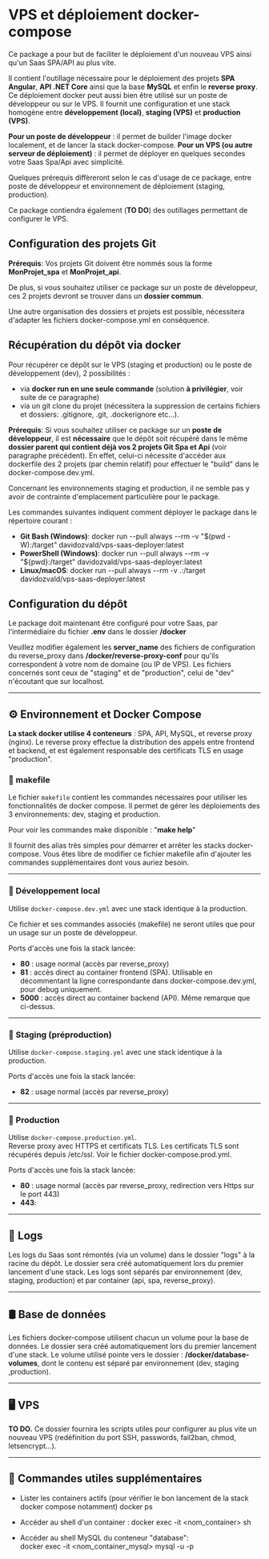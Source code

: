# VPS et déploiement docker-compose

Ce package a pour but de faciliter le déploiement d'un nouveau VPS ainsi qu'un Saas SPA/API au plus vite.

Il contient l'outillage nécessaire pour le déploiement des projets **SPA Angular**, **API .NET Core** ainsi que la base **MySQL** et enfin le **reverse proxy**.  
Ce déploiement docker peut aussi bien être utilisé sur un poste de développeur ou sur le VPS. Il fournit une configuration et une stack homogène entre **développement (local)**, **staging (VPS)** et **production (VPS)**.

**Pour un poste de développeur** : il permet de builder l'image docker localement, et de lancer la stack docker-compose.
**Pour un VPS (ou autre serveur de déploiement)** : il permet de déployer en quelques secondes votre Saas Spa/Api avec simplicité.

Quelques prérequis diffèreront selon le cas d'usage de ce package, entre poste de développeur et environnement de déploiement (staging, production).

Ce package contiendra également (**TO DO**) des outillages permettant de configurer le VPS.

## Configuration des projets Git

**Prérequis**: Vos projets Git doivent être nommés sous la forme **MonProjet_spa** et **MonProjet_api**.

De plus, si vous souhaitez utiliser ce package sur un poste de développeur, ces 2 projets devront se trouver dans un **dossier commun**.

Une autre organisation des dossiers et projets est possible, nécessitera d'adapter les fichiers docker-compose.yml en conséquence.

## Récupération du dépôt via docker

Pour récupérer ce dépôt sur le VPS (staging et production) ou le poste de développement (dev), 2 possibilités :
- via **docker run en une seule commande** (solution **à privilégier**, voir suite de ce paragraphe)
- via un git clone du projet (nécessitera la suppression de certains fichiers et dossiers: .gitignore, .git, .dockerignore etc...).

**Prérequis**: Si vous souhaitez utiliser ce package sur un **poste de développeur**, il est **nécessaire** que le dépôt soit récupéré dans le même **dossier parent qui contient déjà vos 2 projets Git Spa et Api** (voir paragraphe précédent).
En effet, celui-ci nécessite d'accéder aux dockerfile des 2 projets (par chemin relatif) pour effectuer le "build" dans le docker-compose.dev.yml.

Concernant les environnements staging et production, il ne semble pas y avoir de contrainte d'emplacement particulière pour le package.

Les commandes suivantes indiquent comment déployer le package dans le répertoire courant :
- **Git Bash (Windows)**: docker run --pull always --rm -v "$(pwd -W):/target" davidozvald/vps-saas-deployer:latest
- **PowerShell (Windows)**: docker run --pull always --rm -v "${pwd}:/target" davidozvald/vps-saas-deployer:latest
- **Linux/macOS**: docker run --pull always --rm -v .:/target davidozvald/vps-saas-deployer:latest

## Configuration du dépôt 

Le package doit maintenant être configuré pour votre Saas, par l'intermédiaire du fichier **.env** dans le dossier **/docker** 

Veuillez modifier également les **server_name** des fichiers de configuration du reverse_proxy dans **/docker/reverse-proxy-conf** pour qu'ils correspondent à votre nom de domaine (ou IP de VPS).
Les fichiers concernés sont ceux de "staging" et de "production", celui de "dev" n'écoutant que sur localhost.

---

## ⚙️ Environnement et Docker Compose

**La stack docker utilise 4 conteneurs** : SPA, API, MySQL, et reverse proxy (nginx).
Le reverse proxy effectue la distribution des appels entre frontend et backend, et est également responsable des certificats TLS en usage "production".

### 📜️ makefile

Le fichier `makefile` contient les commandes nécessaires pour utiliser les fonctionnalités de docker compose.
Il permet de gérer les déploiements des 3 environnements: dev, staging et production.

Pour voir les commandes make disponible : "**make help**"

Il fournit des alias très simples pour démarrer et arrêter les stacks docker-compose.
Vous êtes libre de modifier ce fichier makefile afin d'ajouter les commandes supplémentaires dont vous auriez besoin.

---

### 🔧 Développement local
Utilise `docker-compose.dev.yml` avec une stack identique à la production.

Ce fichier et ses commandes associés (makefile) ne seront utiles que pour un usage sur un poste de développeur.

Ports d'accès une fois la stack lancée:
- **80**   : usage normal (accès par reverse_proxy)
- **81**   : accès direct au container frontend (SPA). Utilisable en décommentant la ligne correspondante dans docker-compose.dev.yml, pour debug uniquement.
- **5000** : accès direct au container backend (API). Même remarque que ci-dessus.

---

### 🧪 Staging (préproduction)
Utilise `docker-compose.staging.yml` avec une stack identique à la production.

Ports d'accès une fois la stack lancée:
- **82** : usage normal (accès par reverse_proxy)

---

### 🚀 Production
Utilise `docker-compose.production.yml`.  
Reverse proxy avec HTTPS et certificats TLS.
Les certificats TLS sont récupérés depuis /etc/ssl. Voir le fichier docker-compose.prod.yml.

Ports d'accès une fois la stack lancée:
- **80** : usage normal (accès par reverse_proxy, redirection vers Https sur le port 443)
- **443**: 

---

## 📜 Logs

Les logs du Saas sont rémontés (via un volume) dans le dossier "logs" à la racine du dépôt. Le dossier sera créé automatiquement lors du premier lancement d'une stack.
Les logs sont séparés par environnement (dev, staging, production) et par container (api, spa, reverse_proxy).

---

## 🛢️ Base de données

Les fichiers docker-compose utilisent chacun un volume pour la base de données. Le dossier sera créé automatiquement lors du premier lancement d'une stack.
Le volume utilisé pointe vers le dossier : **/docker/database-volumes**, dont le contenu est séparé par environnement (dev, staging ,production).

---

## 🖥️ VPS

**TO DO.**
Ce dossier fournira les scripts utiles pour configurer au plus vite un nouveau VPS (redéfinition du port SSH, passwords, fail2ban, chmod, letsencrypt...).

---

## 🧹 Commandes utiles supplémentaires

- Lister les containers actifs (pour vérifier le bon lancement de la stack docker compose notamment)
  docker ps

- Accéder au shell d'un container :
  docker exec -it <nom_container> sh
  
- Accéder au shell MySQL du conteneur "database":  
  docker exec -it <nom_container_mysql> mysql -u<user> -p<password>
